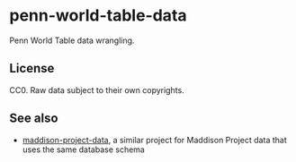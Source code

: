# penn-world-table-data

Penn World Table data wrangling.

## License

CC0.
Raw data subject to their own copyrights.

## See also

- [maddison-project-data](https://github.com/riceissa/maddison-project-data), a
  similar project for Maddison Project data that uses the same database schema
